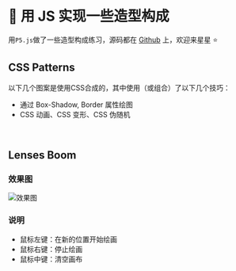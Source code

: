 # 🍥 用 JS 实现一些造型构成

用`P5.js`做了一些造型构成练习，源码都在 [Github](https://github.com/Lionad-Morotar/blogs/tree/master/blogs/.vuepress/components) 上，欢迎来星星 ⭐

## CSS Patterns

以下几个图案是使用CSS合成的，其中使用（或组合）了以下几个技巧：
* 通过 Box-Shadow, Border 属性绘图
* CSS 动画、CSS 变形、CSS 伪随机

<br />

<Article-A200403-CSSPatterns />

## Lenses Boom

### 效果图

<img
  srcset="
    http://blog-image.obs.cn-east-3.myhuaweicloud.com/mgear/image/2020-04-03-10-48-22_480.png 480w,
    http://blog-image.obs.cn-east-3.myhuaweicloud.com/mgear/image/2020-04-03-10-48-22_960.png 960w,
    http://blog-image.obs.cn-east-3.myhuaweicloud.com/mgear/image/2020-04-03-10-48-22_1440.png 1440w"
  src="http://blog-image.obs.cn-east-3.myhuaweicloud.com/mgear/image/2020-04-03-10-48-22_1440.png"
  alt="效果图"
/>

### 说明

- 鼠标左键：在新的位置开始绘画
- 鼠标右键：停止绘画
- 鼠标中键：清空画布

<br />

<Article-A200403-LensesBoom />
